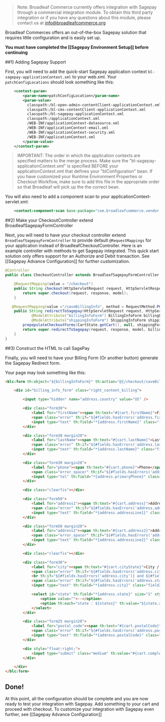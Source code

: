 > Note: Broadleaf Commerce currently offers integration with Sagepay through a commercial integration module. To obtain this third party integration or if you have any questions about this module, please contact us at info@broadleafcommerce.org

Broadleaf Commerces offers an out-of-the-box Sagepay solution that requires little configuration and is easily set up. 

**You must have completed the [[Sagepay Environment Setup]] before continuing**

##1) Adding Sagepay Support

First, you will need to add the quick-start Sagepay application context `bl-sagepay-applicationContext.xml` to your web.xml.
Your `patchConfigLocations` should look something like this:

```xml
    <context-param>
        <param-name>patchConfigLocation</param-name>
        <param-value>
          classpath:/bl-open-admin-contentClient-applicationContext.xml
          classpath:/bl-cms-contentClient-applicationContext.xml
          classpath:/bl-sagepay-applicationContext.xml
          classpath:/applicationContext.xml
          /WEB-INF/applicationContext-datasource.xml
          /WEB-INF/applicationContext-email.xml
          /WEB-INF/applicationContext-security.xml
          /WEB-INF/applicationContext.xml
        </param-value>
    </context-param>
```
> IMPORTANT: The order in which the application contexts are specified matters to the merge process. Make sure the "bl-sagepay-applicationContext.xml" is specified BEFORE your applicationContext.xml that defines your "blConfiguration" bean. If you have customized your Runtime Environment Properties or Checkout Workflow, make sure to add this file in the appropriate order so that Broadleaf will pick up the the correct bean.

You will also need to add a component scan to your applicationContext-servlet.xml:
```xml
    <context:component-scan base-package="com.broadleafcommerce.vendor.sagepay"/>
```


##2) Make your CheckoutController extend BroadleafSagepayFormController

Next, you will need to have your checkout controller extend `BroadleafSagepayFormController` to provide default `@RequestMappings` for your application instead of BroadleafCheckoutController.
Here is an example controller with methods to get Sagepay integrated.
This quick start solution only offers support for an Authorize and Debit transaction. See [[Sagepay Advance Configuration]] for further customization.

```java
@Controller
public class CheckoutController extends BroadleafSagepayFormController {

    @RequestMapping(value = "/checkout")
    public String checkout(HttpServletRequest request, HttpServletResponse response, Model model) {
        return super.checkout(request, response, model);
    }

   @RequestMapping(value ="/saveBillingInfo", method = RequestMethod.POST) 
    public String redirectToSagepay(HttpServletRequest request, HttpServletResponse response, Model model,
            @ModelAttribute("billingInfoForm") BillingInfoForm billingForm,
            @ModelAttribute("shippingInfoForm") ShippingInfoForm shippingForm) throws PricingException {
        prepopulateCheckoutForms(CartState.getCart(), null, shippingForm, billingForm);
        return super.redirectToSagepay(request, response, model, billingForm);
    }
}
```

##3) Construct the HTML to call SagePay

Finally, you will need to have your Billing Form (Or another button) generate the Sagepay Redirect form.
  
Your page may look something like this:

```html
<blc:form th:object="${billingInfoForm}" th:action="@{/checkout/saveBillingInfo}" method="post" id="billing_info" th:if="${validOrderInfo and validShipping}">

    <div id="billing_info_form" class="right_content_billing">

        <input type="hidden" name="address.country" value="US" />

        <div class="form30">
            <label for="firstName"><span th:text="#{cart.firstName}">First Name</span></label>
            <span class="error" th:if="${#fields.hasErrors('address.firstName')}" th:errors="*{address.firstName}"></span>
            <input type="text" th:field="*{address.firstName}" class="field30 required clearable" th:classappend="${#fields.hasErrors('address.firstName')}? 'fieldError'" th:disabled="${!validShipping}" />
        </div>

        <div class="form30 margin20">
            <label for="lastName"><span th:text="#{cart.lastName}">Last Name</span></label>
            <span class="error" th:if="${#fields.hasErrors('address.lastName')}" th:errors="*{address.lastName}"></span>
            <input type="text" th:field="*{address.lastName}" class="field30 required clearable" th:classappend="${#fields.hasErrors('address.lastName')}? 'fieldError'" th:disabled="${!validShipping}" />
        </div>

        <div class="form30 margin20">
            <label for="phone"><span th:text="#{cart.phone}">Phone</span></label>
            <span class="error_spacer" th:if="${#fields.hasErrors('address.firstName') or #fields.hasErrors('address.lastName')}">error</span>
            <input type="tel" th:field="*{address.primaryPhone}" class="field30 clearable" th:disabled="${!validShipping}"/>
        </div>

        <div class="clearfix"></div>

        <div class="form50">
            <label for="address1"><span th:text="#{cart.address}">Address</span></label>
            <span class="error" th:if="${#fields.hasErrors('address.addressLine1')}" th:errors="*{address.addressLine1}"></span>
            <input type="text" th:field="*{address.addressLine1}" class="field50 required clearable" th:classappend="${#fields.hasErrors('address.addressLine1')}? 'fieldError'" th:disabled="${!validShipping}" />
        </div>

        <div class="form50 margin20">
            <label for="address2"><span th:text="#{cart.address2}">Address 2</span></label>
            <span class="error_spacer" th:if="${#fields.hasErrors('address.addressLine1')}">error</span>
            <input type="text" th:field="*{address.addressLine2}" class="field50 clearable" th:disabled="${!validShipping}" />
        </div>

        <div class="clearfix"></div>

        <div class="form30">
            <label for="city"><span th:text="#{cart.cityState}">City / State</span></label>
            <span class="error" th:if="${#fields.hasErrors('address.city')}" th:errors="*{address.city}"></span>
            <br th:if="${#fields.hasErrors('address.city')} and ${#fields.hasErrors('address.state')}"/>
            <span class="error" th:if="${#fields.hasErrors('address.state')}" th:errors="*{address.state}"></span>
            <input type="text" th:field="*{address.city}" class="field25 required clearable" th:classappend="${#fields.hasErrors('address.city')}? 'fieldError'" th:disabled="${!validShipping}" />

            <select id="state" th:field="*{address.state}" size="1" style="width: 48px;" class="required clearable" th:classappend="${#fields.hasErrors('address.state')}? 'fieldError'" th:disabled="${!validShipping}">
                <option value="">--</option>
                <option th:each="state : ${states}" th:value="${state.abbreviation}" th:text="${state.abbreviation}"></option>
            </select>
        </div>

        <div class="form25 margin20">
            <label for="postal_code"><span th:text="#{cart.postalCode}">Postal Code</span></label>
            <span class="error" th:if="${#fields.hasErrors('address.postalCode')}" th:errors="*{address.postalCode}"></span>
            <input type="text" th:field="*{address.postalCode}" class="field25 clearable" th:classappend="${#fields.hasErrors('address.postalCode')}? 'fieldError'" th:disabled="${!validShipping}" />
        </div>

        <div style="float:right;">
            <input type="submit" class="medium" th:value="#{cart.completOrder}" th:disabled="${!validShipping}" th:classappend="${validShipping}? 'red' : 'gray'"/>
        </div>

    </div>
</blc:form>

```

## Done!
At this point, all the configuration should be complete and you are now ready to test your integration with Sagepay. Add something to your cart and proceed with checkout.
To customize your integration with Sagepay even further, see [[Sagepay Advance Configuration]] 